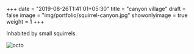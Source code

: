 +++
date = "2019-08-26T1:41:01+05:30"
title = "canyon village"
draft = false
image = "img/portfolio/squirrel-canyon.jpg"
showonlyimage = true
weight = 1
+++

Inhabited by small squirrels.

![octo](/img/portfolio/squirrel-canyon.jpg)
